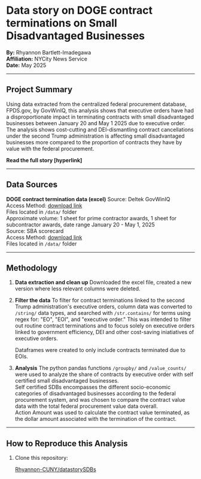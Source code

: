 # Data story on DOGE contract terminations on Small Disadvantaged Businesses

**By:** Rhyannon Bartlett-Imadegawa    
**Affiliation:** NYCity News Service  
**Date:** May 2025

---

## Project Summary 

Using data extracted from the centralized federal procurement database, FPDS.gov, by GovWinIQ, this analysis shows that executive orders have had a disproportionate impact in terminating contracts with small disadvantaged businesses between January 20 and May 1 2025 due to executive order. The analysis shows cost-cutting and DEI-dismantling contract cancellations under the second Trump administration is affecting small disadvantaged businesses more compared to the proportion of contracts they have by value with the federal procurement. 

**Read the full story [hyperlink]** 

---

## Data Sources
**DOGE contract termination data (excel)**
  Source: Deltek GovWinIQ  
  Access Method: [download link](https://iq.govwin.com/neo/marketAnalysis/view/Tracking-Terminated-Contracts/8224?researchTypeId=1)  
  Files located in `/data/` folder  
  Approximate volume: 1 sheet for prime contractor awards, 1 sheet for subcontractor awards, date range January 20 - May 1, 2025  
  Source: SBA scorecard  
  Access Method: [download link](https://www.sba.gov/federal-contracting/contracting-data/small-business-procurement-scorecard/scorecard-details)   
  Files located in `/data/` folder  

---

## Methodology

1. **Data extraction and clean up**
   Downloaded the excel file, created a new version where less relevant columns were deleted.  

2. **Filter the data**
   To filter for contract terminations linked to the second Trump administration's executive orders, column data was converted to `/string/` data types, and searched with `/str.contains/` for terms using regex for: "EO", "EOI", and "executive order." This was intended to filter out routine contract terminations and to focus solely on executive orders linked to government efficiency, DEI and other cost-saving iniatiatives of executive orders.
   
   Dataframes were created to only include contracts terminated due to EOIs.    

3. **Analysis**
   The python pandas functions `/groupby/` and `/value_counts/` were used to analyze the share of contracts by executive order with self certified small disadvantaged businesses.  
   Self certified SDBs encompasses the different socio-economic categories of disadvantaged businesses according to the federal procurement system, and was chosen to compare the contract value data with the total federal procurement value data overall.  
   Action Amount was used to calculate the contract value terminated, as the dollar amount associated with the termination of the contract.  

---

## How to Reproduce this Analysis

1. Clone this repository:

   [Rhyannon-CUNY/datastorySDBs](https://github.com/Rhyannon-CUNY/datastorySDBs.git)

